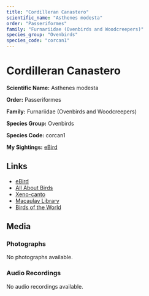 ```yaml
---
title: "Cordilleran Canastero"
scientific_name: "Asthenes modesta"
order: "Passeriformes"
family: "Furnariidae (Ovenbirds and Woodcreepers)"
species_group: "Ovenbirds"
species_code: "corcan1"
---
```


# Cordilleran Canastero

**Scientific Name:** Asthenes modesta

**Order:** Passeriformes

**Family:** Furnariidae (Ovenbirds and Woodcreepers)

**Species Group:** Ovenbirds

**Species Code:** corcan1

**My Sightings:** [eBird](https://ebird.org/lifelist?r=world&time=life&spp=corcan1)

## Links
* [eBird](https://ebird.org/species/corcan1) 
* [All About Birds](https://www.allaboutbirds.org/guide/corcan1) 
* [Xeno-canto](https://www.xeno-canto.org/species/corcan1) 
* [Macaulay Library](https://search.macaulaylibrary.org/catalog?taxonCode=corcan1&sort=rating_rank_desc)
* [Birds of the World](https://birdsoftheworld.org/bow/species/corcan1)

## Media
### Photographs
No photographs available.

### Audio Recordings
No audio recordings available.
